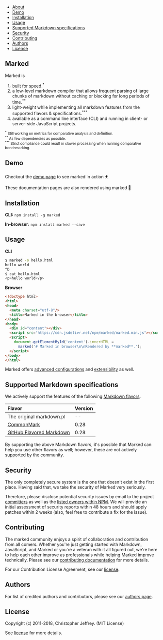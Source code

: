 <ul>
  <li><a href="#marked">About</a></li>
  <li><a href="#demo">Demo</a></li>
  <li><a href="#installation">Installation</a></li>
  <li><a href="#usage">Usage</a></li>
  <li><a href="#specifications">Supported Markdown specifications</a></li>
  <li><a href="#security">Security</a></li>
  <li><a href="#contributing">Contributing</a></li>
  <li><a href="#authors">Authors</a></li>
  <li><a href="#license">License</a></li>
</ul>

<h2 id="marked">Marked</h2>

Marked is

1. built for speed.<sup>*</sup>
2. a low-level markdown compiler that allows frequent parsing of large chunks of markdown without caching or blocking for long periods of time.<sup>**</sup>
3. light-weight while implementing all markdown features from the supported flavors & specifications.<sup>***</sup>
4. available as a command line interface (CLI) and running in client- or server-side JavaScript projects.

<p><small><sup>*</sup> Still working on metrics for comparative analysis and definition.</small><br>
<small><sup>**</sup> As few dependencies as possible.</small><br>
<small><sup>***</sup> Strict compliance could result in slower processing when running comparative benchmarking.</small></p>


<h2 id="demo">Demo</h2>

Checkout the [demo page](https://marked.js.org/demo.html) to see marked in action ⛹️

These documentation pages are also rendered using marked 💯


<h2 id="installation">Installation</h2>

**CLI:** `npm install -g marked`

**In-browser:** `npm install marked --save`

<h2 id="usage">Usage</h2>

**CLI**

``` bash
$ marked -o hello.html
hello world
^D
$ cat hello.html
<p>hello world</p>
```

**Browser**

```html
<!doctype html>
<html>
<head>
  <meta charset="utf-8"/>
  <title>Marked in the browser</title>
</head>
<body>
  <div id="content"></div>
  <script src="https://cdn.jsdelivr.net/npm/marked/marked.min.js"></script>
  <script>
    document.getElementById('content').innerHTML =
      marked('# Marked in browser\n\nRendered by **marked**.');
  </script>
</body>
</html>
```


Marked offers [advanced configurations](USING_ADVANCED.md) and [extensibility](USING_PRO.md) as well.

<h2 id="specifications">Supported Markdown specifications</h2>

We actively support the features of the following [Markdown flavors](https://github.com/commonmark/CommonMark/wiki/Markdown-Flavors).

|Flavor                                                     |Version    |
|:----------------------------------------------------------|:----------|
|The original markdown.pl                                   |--         |
|[CommonMark](http://spec.commonmark.org/0.28/)             |0.28       |
|[GitHub Flavored Markdown](https://github.github.com/gfm/) |0.28       |

By supporting the above Markdown flavors, it's possible that Marked can help you use other flavors as well; however, these are not actively supported by the community.

<h2 id="security">Security</h2>

The only completely secure system is the one that doesn't exist in the first place. Having said that, we take the security of Marked very seriously.

Therefore, please disclose potential security issues by email to the project [committers](AUTHORS.md) as well as the [listed owners within NPM](https://docs.npmjs.com/cli/owner). We will provide an initial assessment of security reports within 48 hours and should apply patches within 2 weeks (also, feel free to contribute a fix for the issue).

<h2 id="contributing">Contributing</h2>

The marked community enjoys a spirit of collaboration and contribution from all comers. Whether you're just getting started with Markdown, JavaScript, and Marked or you're a veteran with it all figured out, we're here to help each other improve as professionals while helping Marked improve technically. Please see our [contributing documentation](CONTRIBUTING.md) for more details.

For our Contribution License Agreement, see our [license](https://github.com/markedjs/marked/blob/master/LICENSE.md).

<h2 id="authors">Authors</h2>

For list of credited authors and contributors, please see our [authors page](AUTHORS.md).

<h2 id="license">License</h2>

Copyright (c) 2011-2018, Christopher Jeffrey. (MIT License)

See [license](https://github.com/markedjs/marked/blob/master/LICENSE.md) for more details.
